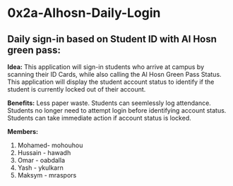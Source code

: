 # 0x2a-Alhosn-Daily-Login

## **Daily sign-in based on Student ID with Al Hosn green pass:**

**Idea:**
This application will sign-in students who arrive at campus by scanning their ID Cards, while also calling the Al Hosn Green Pass Status.
This application will display the student account status to identify if the student is currently locked out of their account.

**Benefits:**
Less paper waste.
Students can seemlessly log attendance.
Students no longer need to attempt login before identifying account status.
Students can take immediate action if account status is locked.

**Members:**

1. Mohamed- mohouhou
2. Hussain - hawadh
3. Omar - oabdalla
4. Yash - ykulkarn
5. Maksym - mraspors
